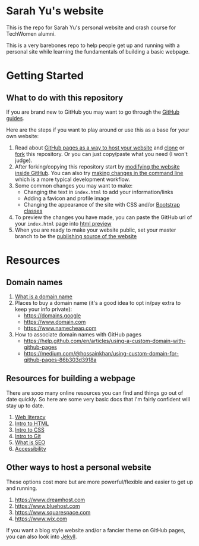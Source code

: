 # Sarah Yu's website
This is the repo for Sarah Yu's personal website and crash course for TechWomen alumni.

This is a very barebones repo to help people get up and running with a personal site while learning the fundamentals of building a basic webpage.

# Getting Started
## What to do with this repository
If you are brand new to GitHub you may want to go through the [GitHub guides](https://guides.github.com).

Here are the steps if you want to play around or use this as a base for your own website:
1. Read about [GitHub pages as a way to host your website](https://pages.github.com/) and [clone](https://help.github.com/en/articles/cloning-a-repository) or [fork](https://guides.github.com/activities/forking) this repository. Or you can just copy/paste what you need (I won't judge).
2. After forking/copying this repository start by [modifying the website inside GitHub](https://help.github.com/en/articles/editing-files-in-your-repository). You can also try [making changes in the command line](https://education.github.com/git-cheat-sheet-education.pdf) which is a more typical development workflow.
3. Some common changes you may want to make:
    * Changing the text in `index.html` to add your information/links
    * Adding a favicon and profile image
    * Changing the appearance of the site with CSS and/or [Bootstrap classes](https://getbootstrap.com)
4. To preview the changes you have made, you can paste the GitHub url of your `index.html` page into [html preview](http://htmlpreview.github.io/)
5. When you are ready to make your website public, set your master branch to be the [publishing source of the website](https://help.github.com/en/articles/configuring-a-publishing-source-for-github-pages)

# Resources
## Domain names
1. [What is a domain name](https://domains.google/learn/the-difference-between-a-url-domain-website-more)
2. Places to buy a domain name (it's a good idea to opt in/pay extra to keep your info private):
    * https://domains.google
    * https://www.domain.com
    * https://www.namecheap.com
3. How to associate domain names with GitHub pages
    * https://help.github.com/en/articles/using-a-custom-domain-with-github-pages
    * https://medium.com/@hossainkhan/using-custom-domain-for-github-pages-86b303d3918a

## Resources for building a webpage
There are sooo many online resources you can find and things go out of date quickly. So here are some very basic docs that I'm fairly confident will stay up to date.
1. [Web literacy](https://learning.mozilla.org/en-US/web-literacy)
2. [Intro to HTML](https://developer.mozilla.org/en-US/docs/Learn/HTML/Introduction_to_HTML)
3. [Intro to CSS](https://developer.mozilla.org/en-US/docs/Learn/CSS/Introduction_to_CSS)
4. [Intro to Git](https://git-scm.com/book/en/v1/Getting-Started-Git-Basics)
5. [What is SEO](https://developer.mozilla.org/en-US/docs/Glossary/SEO)
6. [Accessibility](https://developer.mozilla.org/en-US/docs/Web/Accessibility)

## Other ways to host a personal website
These options cost more but are more powerful/flexible and easier to get up and running.
1. https://www.dreamhost.com
2. https://www.bluehost.com
3. https://www.squarespace.com
4. https://www.wix.com

If you want a blog style website and/or a fancier theme on GitHub pages, you can also look into [Jekyll](https://help.github.com/en/articles/using-jekyll-as-a-static-site-generator-with-github-pages).
